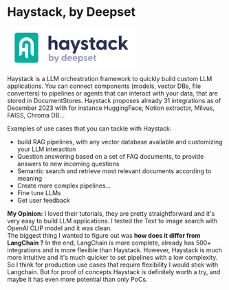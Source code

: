# Haystack, by Deepset

<img src="../img/haystack.png" alt="quivr_logo" width="300"/>

Haystack is a LLM orchestration framework to quickly build custom LLM applications. You can connect components (models, vector DBs, file converters) to pipelines or agents that can interact with your data, that are stored in DocumentStores. Haystack proposes already 31 integrations as of December 2023 with for instance HuggingFace, Notion extractor, Milvus, FAISS, Chroma DB...

Examples of use cases that you can tackle with Haystack:

- build RAG pipelines, with any vector database available and customizing your LLM interaction  
- Question answering based on a set of FAQ documents, to provide answers to new incoming questions  
- Semantic search and retrieve most relevant documents according to meaning  
- Create more complex pipelines...  
- Fine tune LLMs  
- Get user feedback  


**My Opinion:** I loved their tutorials, they are pretty straightforward and it's very easy to build LLM applications. I tested the Text to image search with OpenAI CLIP model and it was clean.  
The biggest thing I wanted to figure out was **how does it differ from LangChain ?** In the end, LangChain is more complete, already has 500+ integrations and is more flexible than Haystack. However, Haystack is much more intuitive and it's much quicker to set pipelines with a low complexity. So I think for production use cases that require flexibility I would stick with Langchain. But for proof of concepts Haystack is definitely worth a try, and maybe it has even more potential than only PoCs.
